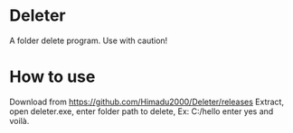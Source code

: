 # Deleter

A folder delete program. Use with caution!

# How to use

Download from https://github.com/Himadu2000/Deleter/releases
Extract,
open deleter.exe,
enter folder path to delete, Ex: C:/hello
enter yes and voilà.
